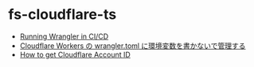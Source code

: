 # fs-cloudflare-ts

- [Running Wrangler in CI/CD](https://developers.cloudflare.com/workers/wrangler/ci-cd/)
- [Cloudflare Workers の wrangler.toml に環境変数を書かないで管理する](https://zenn.dev/mr_ozin/articles/645502f4a621d6)
- [How to get Cloudflare Account ID](https://www.youtube.com/watch?v=XkDBADKiKC0)
